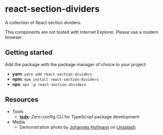# react-section-dividers

A collection of React section dividers.

This components are not tested with Internet Explorer. Please use a modern browser.

## Getting started

Add the package with the package manager of choice to your project:

- **yarn**: `yarn add react-section-dividers`
- **npm**: `npm install react-section-dividers`
- **npx**: `npx -p react-section-dividers`

## Resources

- Tools
  - [**tsdx**](https://github.com/formium/tsdx): Zero-config CLI for TypeScript package development
- Media
  - Demonstration photo by [Johannes Hofmann](https://unsplash.com/@quicksand?utm_source=unsplash&utm_medium=referral&utm_content=creditCopyText) on [Unsplash](https://unsplash.com/s/photos/switzerland?utm_source=unsplash&utm_medium=referral&utm_content=creditCopyText)

